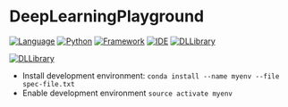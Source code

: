# DeepLearningPlayground

[![Language](https://img.shields.io/static/v1.svg?label=Language&message=Python&color=informational&logo=Python)]([https://travis-ci.com/username/projectname](https://github.com/heiseish/MessagingRestServer))
[![Python](https://img.shields.io/static/v1.svg?label=Python&message=3.6.0&color=success)]([https://travis-ci.com/username/projectname](https://github.com/heiseish/MessagingRestServer))
[![Framework](https://img.shields.io/static/v1.svg?label=Framework&message=Anaconda&color=blueviolet&logo=Conda-Forge)]([https://travis-ci.com/username/projectname](https://github.com/heiseish/MessagingRestServer))
[![IDE](https://img.shields.io/static/v1.svg?label=IDE&message=VSCode&color=blueviolet&logo=Visual-Studio-Code)]([https://travis-ci.com/username/projectname](https://github.com/heiseish/MessagingRestServer))
[![DLLibrary](https://img.shields.io/static/v1.svg?label=DL%20Library&message=Pytorch&color=yellowgreen&logo=Facebook)]([https://travis-ci.com/username/projectname](https://github.com/heiseish/MessagingRestServer))

[![DLLibrary](https://img.shields.io/static/v1.svg?label=DL%20Library&message=Tensorflow&color=yellowgreen&logo=Google)]([https://travis-ci.com/username/projectname](https://github.com/heiseish/MessagingRestServer))

- Install development environment: `conda install --name myenv --file spec-file.txt `
- Enable development environment `source activate myenv`

